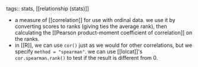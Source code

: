 tags:: stats, [[relationship (stats)]]

- a measure of [[correlation]] for use with ordinal data. we use it by converting scores to ranks (giving ties the average rank), then calculating the [[Pearson product-moment coefficient of correlation]] on the ranks.
- in [[R]], we can use `cor()` just as we would for other correlations, but we specify `method = "spearman"`. we can use [[lolcat]]'s `cor.spearman.rank()` to test if the result is different from 0.